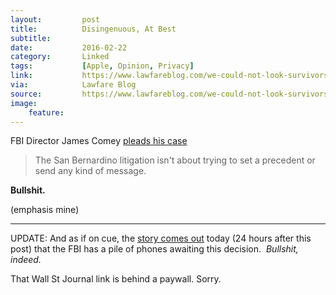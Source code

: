 ```yaml
---
layout:         post
title:          Disingenuous, At Best
subtitle:       
date:           2016-02-22
category:       Linked
tags:           [Apple, Opinion, Privacy]
link:           https://www.lawfareblog.com/we-could-not-look-survivors-eye-if-we-did-not-follow-lead
via:            Lawfare Blog
source:         https://www.lawfareblog.com/we-could-not-look-survivors-eye-if-we-did-not-follow-lead
image:  
    feature:   
---
```


FBI Director James Comey [pleads his case](https://www.lawfareblog.com/we-could-not-look-survivors-eye-if-we-did-not-follow-lead)

>The San Bernardino litigation isn't about trying to set a precedent or send any kind of message. 

**Bullshit.**

(emphasis mine)

  
---

UPDATE: And as if on cue, the [story comes out](http://www.wsj.com/articles/justice-department-seeks-to-force-apple-to-extract-data-from-about-12-other-iphones-1456202213?mod=trending_now_4) today (24 hours after this post) that the FBI has a pile of phones awaiting this decision.  *Bullshit, indeed.*  


<p>
That Wall St Journal link is behind a paywall. Sorry.
</p>